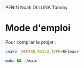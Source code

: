 PENIN Noah
DI LUNA Tommy

# Mode d'emploi

Pour compiler le projet :

```bash
cmake -DCMAKE_BUILD_TYPE=Release
```

```bash
make && ./main
```
